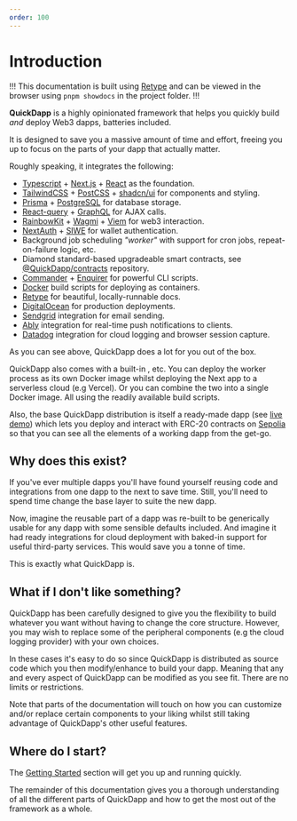 ```yaml
---
order: 100
---
```


# Introduction

!!!
This documentation is built using [Retype](https://retype.com) and can be viewed in the browser using `pnpm showdocs` in the project folder.
!!!

**QuickDapp** is a highly opinionated framework that helps you quickly build _and_ deploy Web3 dapps, batteries included. 

It is designed to save you a massive amount of time and effort, freeing you up to focus on the parts of your dapp that actually matter.

Roughly speaking, it integrates the following:

* [Typescript](https://www.typescriptlang.org/) + [Next.js](https://nextjs.org/) + [React](https://react.dev/) as the foundation.
* [TailwindCSS](https://tailwindcss.com/) + [PostCSS](https://postcss.org/) + [shadcn/ui](https://ui.shadcn.com/) for components and styling.
* [Prisma](https://www.prisma.io/) + [PostgreSQL](https://www.postgresql.org/) for database storage.
* [React-query](https://tanstack.com/query/latestap) + [GraphQL](https://graphql.org/) for AJAX calls.
* [RainbowKit](rainbowkit.com) + [Wagmi](https://wagmi.sh/) + [Viem](https://viem.sh/) for web3 interaction.
* [NextAuth](https://next-auth.js.org/) + [SIWE](https://login.xyz/) for wallet authentication.
* Background job scheduling _"worker"_ with support for cron jobs, repeat-on-failure logic, etc.
* Diamond standard-based upgradeable smart contracts, see [@QuickDapp/contracts](https://github.com/quickDapp/contracts) repository.
* [Commander](https://www.npmjs.com/package/commander) + [Enquirer](https://www.npmjs.com/package/enquirer) for powerful CLI scripts.
* [Docker](https://www.docker.com/) build scripts for deploying as containers.
* [Retype](https://retype.com/) for beautiful, locally-runnable docs.
* [DigitalOcean](https://www.digitalocean.com/) for production deployments.
* [Sendgrid](https://www.sendgrid.com/) integration for email sending.
* [Ably](https://ably.com/) integration for real-time push notifications to clients.
* [Datadog](https://www.datadoghq.com/) integration for cloud logging and browser session capture.

As you can see above, QuickDapp does a lot for you out of the box. 

QuickDapp also comes with a built-in , etc. You can deploy the worker process as its own Docker image whilst deploying the Next app to a serverless cloud (e.g Vercel). Or you can combine the two into a single Docker image. All using the readily available build scripts.

Also, the base QuickDapp distribution is itself a ready-made dapp (see [live demo](https://demo.quickdapp.com)) which  lets you deploy and interact with ERC-20 contracts on [Sepolia](https://sepolia.etherscan.io) so that you can see all the elements of a working dapp from the get-go.

## Why does this exist?

If you've ever multiple dapps you'll have found yourself reusing code and integrations from one dapp to the next to save time. Still, you'll need to spend time change the base layer to suite the new dapp. 

Now, imagine the reusable part of a dapp was re-built to be generically usable for any dapp with some sensible defaults included. And imagine it had ready integrations for cloud deployment with baked-in support for useful third-party services. This would save you a tonne of time.

This is exactly what QuickDapp is.

## What if I don't like something?

QuickDapp has been carefully designed to give you the flexibility to build whatever you want without having to change the core structure. However, you may wish to replace some of the peripheral components (e.g the cloud logging provider) with your own choices.

In these cases it's easy to do so since QuickDapp is distributed as source code which you then modify/enhance to build your dapp. Meaning that any and every aspect of QuickDapp can be modified as you see fit. There are no limits or restrictions.

Note that parts of the documentation will touch on how you can customize and/or replace certain components to your liking whilst still taking advantage of QuickDapp's other useful features.

## Where do I start?

The [Getting Started](./getting-started.md) section will get you up and running quickly. 

The remainder of this documentation gives you a thorough understanding of all the different parts of QuickDapp and how to get the most out of the framework as a whole.
